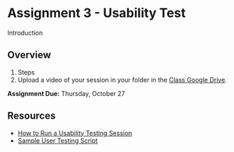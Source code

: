 # Assignment 3 - Usability Test
Introduction

## Overview
1. Steps
2. Upload a video of your session in your folder in the [Class Google Drive](https://drive.google.com/drive/folders/1SjKroRLr_VBNwlM3DVFWo1PLAg9FTAtL).

**Assignment Due:** Thursday, October 27

## Resources
- [How to Run a Usability Testing Session](https://github.com/annembrown/design595/blob/main/usability-test-facilitation.md)
- [Sample User Testing Script](https://github.com/annembrown/design595/blob/main/user-testing-script.md)
